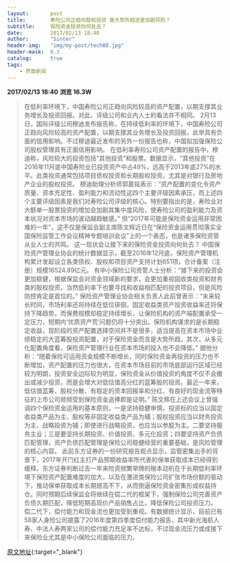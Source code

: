 ```yaml
---
layout:       post
title:        寿险公司正趋向股权投资 是大势所趋还是加剧风险？
subtitle:     保险资金投资向何处去？
date:         2017/02/13 18:40
author:       "Sinter"
header-img:   "img/my-post/tech08.jpg"
header-mask:  0.3
catalog:      true
tags:
    - 界面新闻
---
```


**2017/02/13 18:40**  **浏览 16.3W**

> 在低利率环境下，中国寿险公司正趋向风险较高的资产配置，以期支撑其业务增长及投资回报。对此，评级公司和业内人士的看法并不相同。
2月13日，国际评级公司穆迪发布报告称，在持续低利率的环境下，中国寿险公司正趋向风险较高的资产配置，以期支撑其业务增长及投资回报，此举具有负面的信用影响。不过穆迪最近发布的另外一份报告也称，中国拟加强保险公司股权管理具有正面信用影响。
在低利率寿险公司资产配置的报告中，穆迪称，风险较大的投资包括“其他投资”和股票。数据显示，“其他投资”在2016年11月底中国寿险业已投资资产中占49%，远高于2013年底27%的水平。此类投资通常包括项目债权投资和长期股权投资，尤其是对银行及房地产企业的股权投资。
穆迪助理分析师郭嘉铭表示：“资产配置的变化令资产质量、资本充足性、盈利能力和流动性这四个主要评级因素承压，而上述四个主要评级因素是我们对寿险公司评级的核心。特别要指出的是，寿险业对大额单一股票投资的增加会加剧其集中度风险，使寿险公司的盈利能力及资本状况对资本市场的波动越趋敏感。”
但“2017年可能是保险资金运用非常困难的一年”，这不仅是保监会副主席陈文辉近日在“保险资金运用贯彻落实全国保险监管工作会议精神专题培训会议”上的一个表态，也是诸多保险资管从业人士的共鸣。
这一现状会让接下来的保险资金投资向何处去？
中国保险资产管理业协会的统计数据显示，截至2016年12月底，保险资产管理机构累计发起设立各类债权、股权和项目资产支持计划651项，合计备案（注册）规模16524.89亿元。
有中小保险公司资管人士分析：“接下来的投资会更加稳健，根据保监会对资金领域新的要求，会更加重视固收类投资和财务类的股权投资，当然低利率下也要寻找和收益相匹配的投资项目，但是风险防控肯定是首位的。”
保险资产管理业协会相关负责人此前曾表示：“未来较长时间，市场利率还将持续在低位徘徊，固定收益类资产投资收益率还将保持下降趋势，而保费规模却稳定持续增长，让保险机构的资产端配置承受一定压力，短期内‘优质资产荒’问题仍将十分突出。保险机构谋求的是长期稳定收益，现阶段的资产配置选择空间并不是很多，适当提高在资本市场中业绩稳定的大蓝筹股投资配置，对于保险资金而言是大势所趋。其次，从多元化配置角度看，保险资产管理行业在资本市场的投入也不会降低。”
据他分析：“随着保险可运用资金规模不断增长，同时保险资金再投资的压力也不断增加，资产配置的压力也很大，在资本市场目前的市场底部运行区域已经较为明朗，投资安全边际较为明显，保险资金从价值投资的角度不仅不会撤出或减少投资，而是会增大对低估值高分红的蓝筹股的投资。最近一年来，低估值蓝筹、股权分散、有稳定的资本回报率和分红、有良好的现金流等特征的上市公司频频受到保险资金追捧即是证明。”
陈文辉在上述会议上曾强调四个保险资金运用的基本原则，一是坚持稳健审慎，投资标的应当以固定收益类产品为主、股权等非固定收益类产品为辅；股权投资应当以财务投资为主、战略投资为辅；即使进行战略投资，也应当以参股为主。二要坚持服务主业；三是要坚持长期投资、价值投资、多元化投资；四要坚持资产负债匹配管理，资产负债匹配管理是保险公司稳健经营的重要基础，是风险管理的核心内容。
此前东方证券的一份研究报告观点显示，监管密集出手的背景下，2017年开门红主打产品预期收益率所代表的保单获取成本已经得到缓释。东方证券判断过去一年来险资频繁举牌的根本动机在于长期低利率环境下保险资产配置难度的加大，以及在激进类保险公司扩张市场份额的驱动下，推动保单获取成本长期居高不下，从而倒逼保险资金密集形成权益持仓。同时预期后续保监会将继续在偿二代的框架下，强制保险公司完善资产负债久期匹配，降低短期高现价产品销售占比，降低保险公司投资压力。
偿二代下，偿付能力和现金流也更加受到重视。有数据统计显示，目前已有58家人身险公司披露了2016年度第四季度偿付能力报告，其中新光海航人寿、中法人寿两家公司的偿付能力充足率不达标，不过现金流压力或成接下来保险业尤其是中小保险公司面临的压力。


[原文地址](http://www.jiemian.com/article/1111608.html){:target="_blank"}



